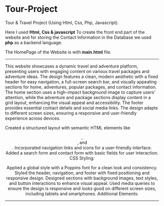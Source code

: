 # Tour-Project
Tour &amp; Travel Project (Using Html, Css, Php, Javascript).

Here I used <b> Html, Css & javascript</b> To create the front end part of the website and for storing the Contact Information in the Database we used <b>php</b> as a backend language.

The HomePage of the Website is with<b> main.html</b> file.

-----------------------------------------------------------------------------------------------------------------------------------------------
This website showcases a dynamic travel and adventure platform, presenting users with engaging content on various travel packages and adventure ideas. The design features a clean, modern aesthetic with a fixed header for easy navigation, a full-screen search bar, and visually appealing sections for home, adventures, popular packages, and contact information. The home section uses a high-impact background image to capture users' attention, while the adventure and package sections display content in a grid layout, enhancing the visual appeal and accessibility. The footer provides essential contact details and social media links. The design adapts to different screen sizes, ensuring a responsive and user-friendly experience across devices.

Created a structured layout with semantic HTML elements like <header>, <section>, and <footer>.
Incorporated navigation links and icons for a user-friendly interface.
Added a search form and contact form with basic fields for user interaction.
CSS Styling:

Applied a global style with a Poppins font for a clean look and consistency.
Styled the header, navigation, and footer with fixed positioning and responsive design.
Designed sections with background images, text styles, and button interactions to enhance visual appeal.
Used media queries to ensure the design is responsive and looks good on different screen sizes, including tablets and smartphones.
Additional Elements:

-------------------------------------------------------------------------------------------------------------------------------------------------


